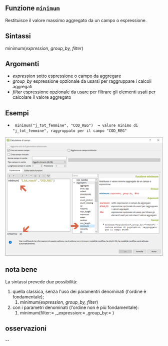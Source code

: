 ## Funzione `minimum`

Restituisce il valore massimo aggregato da un campo o espressione.

## Sintassi

minimum(_expression, group_by, filter_)

## Argomenti

* _expression_ sotto espressione o campo da aggregare
* _group_by_ espressione opzionale da usarsi per raggruppare i calcoli aggregati
* _filter_ espressione opzionale da usare per filtrare gli elementi usati per calcolare il valore aggregato

## Esempi

* ` minimum("j_tot_femmine", "COD_REG")  → valore minimo di "j_tot_femmine", raggruppato per il campo "COD_REG"`

<img src="/img/aggregates/minimum/minimum1.png">

## nota bene

La sintassi prevede due possibilità:
1. quella classica, senza l'uso dei paramentri denominati (l'ordine è fondamentale);
    1. minimum(_expression, group_by, filter_)
2. con i parametri denominati (l'ordine non è più fondamentale): 
    1. minimum(filter:= ,_expression:= ,group_by:= )


## osservazioni

--